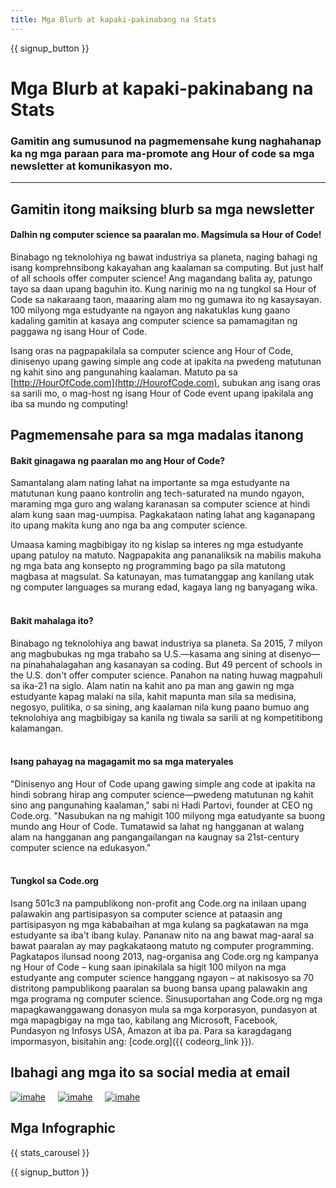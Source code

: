 ```yaml
---
title: Mga Blurb at kapaki-pakinabang na Stats
---
```


<a id="blurb"></a>

{{ signup_button }}

# Mga Blurb at kapaki-pakinabang na Stats

### Gamitin ang sumusunod na pagmemensahe kung naghahanap ka ng mga paraan para ma-promote ang Hour of code sa mga newsletter at komunikasyon mo.

* * *

## Gamitin itong maiksing blurb sa mga newsletter

#### Dalhin ng computer science sa paaralan mo. Magsimula sa Hour of Code!

Binabago ng teknolohiya ng bawat industriya sa planeta, naging bahagi ng isang komprehnsibong kakayahan ang kaalaman sa computing. But just half of all schools offer computer science! Ang magandang balita ay, patungo tayo sa daan upang baguhin ito. Kung narinig mo na ng tungkol sa Hour of Code sa nakaraang taon, maaaring alam mo ng gumawa ito ng kasaysayan. 100 milyong mga estudyante na ngayon ang nakatuklas kung gaano kadaling gamitin at kasaya ang computer science sa pamamagitan ng paggawa ng isang Hour of Code.

Isang oras na pagpapakilala sa computer science ang Hour of Code, dinisenyo upang gawing simple ang code at ipakita na pwedeng matutunan ng kahit sino ang pangunahing kaalaman. Matuto pa sa [http://HourOfCode.com](http://HourofCode.com), subukan ang isang oras sa sarili mo, o mag-host ng isang Hour of Code event upang ipakilala ang iba sa mundo ng computing!

## Pagmemensahe para sa mga madalas itanong

#### Bakit ginagawa ng paaralan mo ang Hour of Code?

Samantalang alam nating lahat na importante sa mga estudyante na matutunan kung paano kontrolin ang tech-saturated na mundo ngayon, maraming mga guro ang walang karanasan sa computer science at hindi alam kung saan mag-uumpisa. Pagkakataon nating lahat ang kaganapang ito upang makita kung ano nga ba ang computer science.

Umaasa kaming magbibigay ito ng kislap sa interes ng mga estudyante upang patuloy na matuto. Nagpapakita ang pananaliksik na mabilis makuha ng mga bata ang konsepto ng programming bago pa sila matutong magbasa at magsulat. Sa katunayan, mas tumatanggap ang kanilang utak ng computer languages sa murang edad, kagaya lang ng banyagang wika. <br /> <br />

#### Bakit mahalaga ito?

Binabago ng teknolohiya ang bawat industriya sa planeta. Sa 2015, 7 milyon ang magbubukas ng mga trabaho sa U.S.—kasama ang sining at disenyo—na pinahahalagahan ang kasanayan sa coding. But 49 percent of schools in the U.S. don't offer computer science. Panahon na nating huwag magpahuli sa ika-21 na siglo. Alam natin na kahit ano pa man ang gawin ng mga estudyante kapag malaki na sila, kahit mapunta man sila sa medisina, negosyo, pulitika, o sa sining, ang kaalaman nila kung paano bumuo ang teknolohiya ang magbibigay sa kanila ng tiwala sa sarili at ng kompetitibong kalamangan. <br /> <br />

#### Isang pahayag na magagamit mo sa mga materyales

"Dinisenyo ang Hour of Code upang gawing simple ang code at ipakita na hindi sobrang hirap ang computer science—pwedeng matutunan ng kahit sino ang pangunahing kaalaman," sabi ni Hadi Partovi, founder at CEO ng Code.org. "Nasubukan na ng mahigit 100 milyong mga eatudyante sa buong mundo ang Hour of Code. Tumatawid sa lahat ng hangganan at walang alam na hangganan ang pangangailangan na kaugnay sa 21st-century computer science na edukasyon." <br /> <br />

#### Tungkol sa Code.org

Isang 501c3 na pampublikong non-profit ang Code.org na inilaan upang palawakin ang partisipasyon sa computer science at pataasin ang partisipasyon ng mga kababaihan at mga kulang sa pagkatawan na mga estudyante sa iba't ibang kulay. Pananaw nito na ang bawat mag-aaral sa bawat paaralan ay may pagkakataong matuto ng computer programming. Pagkatapos ilunsad noong 2013, nag-organisa ang Code.org ng kampanya ng Hour of Code – kung saan ipinakilala sa higit 100 milyon na mga estudyante ang computer science hanggang ngayon – at nakisosyo sa 70 distritong pampublikong paaralan sa buong bansa upang palawakin ang mga programa ng computer science. Sinusuportahan ang Code.org ng mga mapagkawanggawang donasyon mula sa mga korporasyon, pundasyon at mga mapagbigay na mga tao, kabilang ang Microsoft, Facebook, Pundasyon ng Infosys USA, Amazon at iba pa. Para sa karagdagang impormasyon, bisitahin ang: [code.org]({{ codeorg_link }}).

## Ibahagi ang mga ito sa social media at email

[![imahe](/images/social-media/fit-250/social-1.png)](/images/social-media/social-1.png)&nbsp;&nbsp;&nbsp;&nbsp; [![imahe](/images/social-media/fit-250/social-2.png)](/images/social-media/social-2.png)&nbsp;&nbsp;&nbsp;&nbsp; [![imahe](/images/social-media/fit-250/social-3.png)](/images/social-media/social-3.png)&nbsp;&nbsp;&nbsp;&nbsp;

<a id="infographics"></a>

## Mga Infographic

{{ stats_carousel }}

{{ signup_button }}